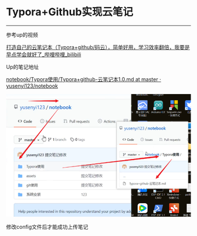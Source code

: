 # Typora+Github实现云笔记

---

参考up的视频

[打造自己的云笔记本（Typora+github/码云），简单好用，学习效率翻倍，我要是早点学会就好了_哔哩哔哩_bilibili](https://www.bilibili.com/video/BV14f4y1Q7eu/?spm_id_from=333.337.search-card.all.click&vd_source=168cfdeaa638dd4ee22415c821287ce1)

Up的笔记地址

[notebook/Typora使用/Typora+github-云笔记本1.0.md at master · yusenyi123/notebook](https://github.com/yusenyi123/notebook/blob/master/Typora使用/Typora%2Bgithub-云笔记本1.0.md)



![image-20240702124230276](../assets/Typora+Github实现云笔记/image-20240702124230276.png)

修改config文件后才能成功上传笔记